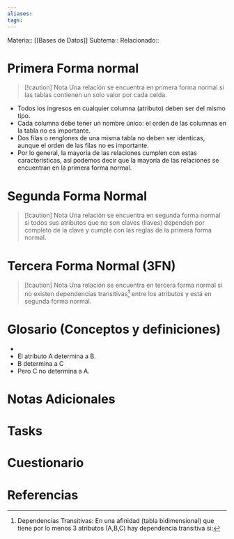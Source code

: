 ```yaml
---
aliases: 
tags:
---
```

Materia:: [[Bases de Datos]]
Subtema:: 
Relacionado:: 

# Primera Forma normal 
>[!caution] Nota
>Una relación se encuentra en primera forma normal si las tablas contienen un solo valor por cada celda. 

- Todos los ingresos en cualquier columna (atributo) deben ser del mismo tipo. 
- Cada columna debe tener un nombre único: el orden de las columnas en la tabla no es importante. 
- Dos filas o renglones de una misma tabla no deben ser identicas, aunque el orden de las filas no es importante. 
- Por lo general, la mayoría de las relaciones cumplen con estas características, así podemos decir que la mayoría de las relaciones se encuentran en la primera forma normal. 
# Segunda Forma Normal 
>[!caution] Nota
>Una relación se encuentra en segunda forma normal si todos sus atributos que no son claves (llaves) dependen por completo de la clave y cumple con las reglas de la primera forma normal. 

# Tercera Forma Normal (3FN)
>[!caution] Nota
>Una relación se encuentra en tercera forma normal si no existen dependencias transitivas[^1] entre los atributos y está en segunda forma normal. 



# Glosario (Conceptos y definiciones)
[^1]: Dependencias Transitivas: En una afinidad (tabla bidimensional) que tiene por lo menos 3 atributos (A,B,C) hay dependencia transitiva si: 


- 
- El atributo A determina a B. 
- B determina a C 
- Pero C no determina a A. 
# Notas Adicionales

# Tasks

# Cuestionario

# Referencias 
